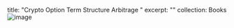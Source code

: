 title: "Crypto Option Term Structure Arbitrage "
excerpt: ""
collection: Books
![image](https://user-images.githubusercontent.com/36789660/222986374-39d26f0c-1069-4826-9e12-a351ea994259.png)
